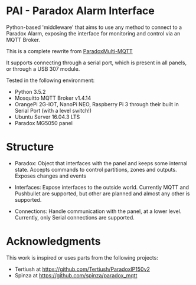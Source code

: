 # PAI - Paradox Alarm Interface

Python-based 'middleware' that aims to use any method to connect to a Paradox Alarm, exposing the interface for monitoring and control via an MQTT Broker. 

This is a complete rewrite from [ParadoxMulti-MQTT](https://github.com/jpbarraca/ParadoxMulti-MQTT)

It supports connecting through a serial port, which is present in all panels, or through a USB 307 module.


Tested in the following environment:

* Python 3.5.2
* Mosquitto MQTT Broker v1.4.14
* OrangePi 2G-IOT, NanoPi NEO, Raspberry Pi 3 through their built in Serial Port (with a level switch!)
* Ubuntu Server 16.04.3 LTS
* Paradox MG5050 panel


# Structure

* Paradox: Object that interfaces with the panel and keeps some internal state. Accepts commands to control partitions, zones and outputs. Exposes changes and events

* Interfaces: Expose interfaces to the outside world. Currently MQTT and Pushbullet are supported, but other are planned and almost any other is supported.

* Connections: Handle communication with the panel, at a lower level. Currently, only Serial connections are supported.


# Acknowledgments

This work is inspired or uses parts from the following projects:

* Tertiush at https://github.com/Tertiush/ParadoxIP150v2
* Spinza at https://github.com/spinza/paradox_mqtt
